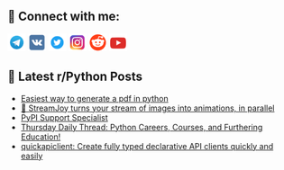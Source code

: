 ## 🔎 Connect with me:
[<img src="https://github.com/bullbesh/bullbesh/blob/main/images/Telegram.png" width="32" height="32" />](https://t.me/bullbesh)
[<img src="https://github.com/bullbesh/bullbesh/blob/main/images/VK.png" width="32" height="32" />](https://vk.com/bullbesh)
[<img src="https://github.com/bullbesh/bullbesh/blob/main/images/Twitter.png" width="32" height="32" />](https://twitter.com/bullbesh1)
[<img src="https://github.com/bullbesh/bullbesh/blob/main/images/Instagram.png" width="32" height="32" />](https://www.instagram.com/bullbesh)
[<img src="https://github.com/bullbesh/bullbesh/blob/main/images/Reddit.png" width="32" height="32" />](https://www.reddit.com/user/bullbesh)
[<img src="https://github.com/bullbesh/bullbesh/blob/main/images/YouTube.png" width="32" height="32" />](https://www.youtube.com/channel/UCtfjRs6uzgq5mfm8S06WTcg)

## 📕 Latest r/Python Posts
<!-- BLOG-POST-LIST:START -->
- [Easiest way to generate a pdf in python](https://www.reddit.com/r/Python/comments/1bk0c5g/easiest_way_to_generate_a_pdf_in_python/)
- [🌈 StreamJoy turns your stream of images into animations, in parallel](https://www.reddit.com/r/Python/comments/1bjxvmu/streamjoy_turns_your_stream_of_images_into/)
- [PyPI Support Specialist](https://www.reddit.com/r/Python/comments/1bjvuef/pypi_support_specialist/)
- [Thursday Daily Thread: Python Careers, Courses, and Furthering Education!](https://www.reddit.com/r/Python/comments/1bjsm30/thursday_daily_thread_python_careers_courses_and/)
- [quickapiclient: Create fully typed declarative API clients quickly and easily](https://www.reddit.com/r/Python/comments/1bjopob/quickapiclient_create_fully_typed_declarative_api/)
<!-- BLOG-POST-LIST:END -->
